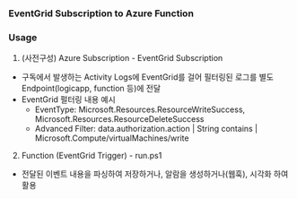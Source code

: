### EventGrid Subscription to Azure Function

### Usage
1. (사전구성) Azure Subscription - EventGrid Subscription
- 구독에서 발생하는 Activity Logs에 EventGrid를 걸어 필터링된 로그를 별도 Endpoint(logicapp, function 등)에 전달
- EventGrid 펄터링 내용 예시
    - EventType: Microsoft.Resources.ResourceWriteSuccess, Microsoft.Resources.ResourceDeleteSuccess
    - Advanced Filter: data.authorization.action | String contains | Microsoft.Compute/virtualMachines/write

2. Function (EventGrid Trigger) - run.ps1
- 전달된 이벤트 내용을 파싱하여 저장하거나, 알람을 생성하거나(웹훅), 시각화 하여 활용